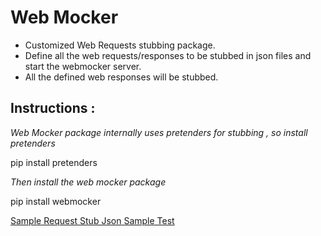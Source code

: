 # Web Mocker

<ul><li>Customized Web Requests stubbing package. 
<li>Define all the web requests/responses to be stubbed in json files and start the webmocker server.
<li>All the defined web responses will be stubbed.</ul>

<h2>Instructions :</h2>

<i> Web Mocker package internally uses pretenders for stubbing , so install pretenders</i>

pip install pretenders

<i> Then install the web mocker package </i>

pip install webmocker


<u><a href="https://github.com/sheltonpaul89/webmocker/blob/master/webmocker/web_stubs/stubs.json">Sample Request Stub Json</a> 
<a href="https://github.com/sheltonpaul89/webmocker/blob/master/webmocker/sample_test.py">Sample Test</a></u>
